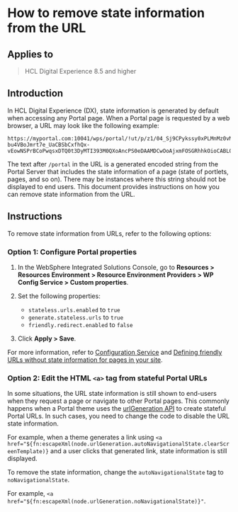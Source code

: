 # How to remove state information from the URL

## Applies to

> HCL Digital Experience 8.5 and higher

## Introduction

In HCL Digital Experience (DX), state information is generated by default when accessing any Portal page. When a Portal page is requested by a web browser, a URL may look like the following example:  

``` URL
https://myportal.com:10041/wps/portal/!ut/p/z1/04_Sj9CPykssy0xPLMnMz0vMAfIjo8ziDVCAo4FTkJGTsYGBu7OJfjhYgbmHi7u7oYFhgL-bu4VBoJmrt7e_UaCBSbCxfhQx-vEowNSPrBCoPwqsxDTQ0t3DyMTI393M0QXoAncPS0eDAAMDCwOoAjxmFOSGRhhkOioCABL0w14!/dz/d5/L2dBISEvZ0FBIS9nQSEh/
```

The text after `/portal` in the URL is a generated encoded string from the Portal Server that includes the state information of a page (state of portlets, pages, and so on). There may be instances where this string should not be displayed to end users. This document provides instructions on how you can remove state information from the URL.

## Instructions

To remove state information from URLs, refer to the following options:

### Option 1: Configure Portal properties

1. In the WebSphere Integrated Solutions Console, go to **Resources > Resources Environment > Resource Environment Providers > WP Config Service > Custom properties**.

2. Set the following properties:

    - `stateless.urls.enabled` to `true`
    - `generate.stateless.urls` to `true`
    - `friendly.redirect.enabled` to `false`

3. Click **Apply > Save**.

For more information, refer to [Configuration Service](../../../deployment/manage/config_portal_behavior/service_config_properties/portal_svc_cfg/cfg_svc/index.md) and [Defining friendly URLs without state information for pages in your site](../../../deployment/manage/siteurl_cfg/changing_siteurl/cw_navstate/mp_friendly_short_url.md).
  
### Option 2: Edit the HTML `<a>` tag from stateful Portal URLs

In some situations, the URL state information is still shown to end-users when they request a page or navigate to other Portal pages. This commonly happens when a Portal theme uses the [urlGeneration API](../../../build_sites/themes_skins/customizing_theme/expression_language_beans/common_beans/url_generation/index.md) to create stateful Portal URLs. In such cases, you need to change the code to disable the URL state information.

For example, when a theme generates a link using `<a href="${fn:escapeXml(node.urlGeneration.autoNavigationalState.clearScreenTemplate)}` and a user clicks that generated link, state information is still displayed.

To remove the state information, change the `autoNavigationalState` tag to `noNavigationalState`.

For example, `<a href="${fn:escapeXml(node.urlGeneration.noNavigationalState)}"`.
